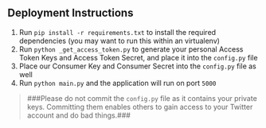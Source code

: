 Deployment Instructions
-----

1. Run `pip install -r requirements.txt` to install the required dependencies (you may want to run this within an virtualenv)
2. Run `python _get_access_token.py` to generate your personal Access Token Keys and Access Token Secret, and place it into the `config.py` file
3. Place our Consumer Key and Consumer Secret into the `config.py` file as well
4. Run `python main.py` and the application will run on port `5000`


>###Please do not commit the `config.py` file as it contains your private keys. Committing them enables others to gain access to your Twitter account and do bad things.###
